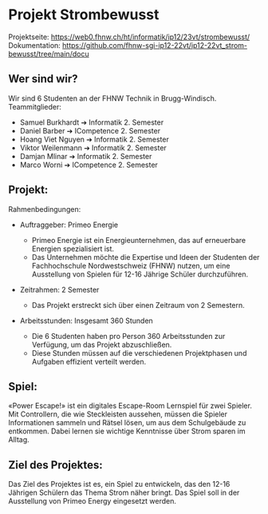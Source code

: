 
# Projekt Strombewusst
Projektseite: https://web0.fhnw.ch/ht/informatik/ip12/23vt/strombewusst/  
Dokumentation: https://github.com/fhnw-sgi-ip12-22vt/ip12-22vt_strom-bewusst/tree/main/docu

## Wer sind wir?

Wir sind 6 Studenten an der FHNW Technik in Brugg-Windisch.
Teammitglieder:
- Samuel Burkhardt   ➔ Informatik 2. Semester
- Daniel Barber      ➔ ICompetence 2. Semester
- Hoang Viet Nguyen  ➔ Informatik 2. Semester
- Viktor Weilenmann  ➔ Informatik 2. Semester
- Damjan Mlinar      ➔ Informatik 2. Semester
- Marco Worni        ➔ ICompetence 2. Semester

## Projekt:

Rahmenbedingungen:
- Auftraggeber: Primeo Energie
    - Primeo Energie ist ein Energieunternehmen, das auf erneuerbare Energien spezialisiert ist.
    - Das Unternehmen möchte die Expertise und Ideen der Studenten der Fachhochschule Nordwestschweiz (FHNW) nutzen, um eine Ausstellung von Spielen für 12-16 Jährige Schüler durchzuführen.

- Zeitrahmen: 2 Semester
    - Das Projekt erstreckt sich über einen Zeitraum von 2 Semestern.

- Arbeitsstunden: Insgesamt 360 Stunden
    - Die 6 Studenten haben pro Person 360 Arbeitsstunden zur Verfügung, um das Projekt abzuschließen.
    - Diese Stunden müssen auf die verschiedenen Projektphasen und Aufgaben effizient verteilt werden.


## Spiel:
«Power Escape!» ist ein digitales Escape-Room Lernspiel für zwei Spieler. Mit Controllern, die wie Steckleisten aussehen, müssen die Spieler Informationen sammeln und Rätsel lösen, um aus dem Schulgebäude zu entkommen. Dabei lernen sie wichtige Kenntnisse über Strom sparen im Alltag.

## Ziel des Projektes:
Das Ziel des Projektes ist es, ein Spiel zu entwickeln, das den 12-16 Jährigen Schülern das Thema Strom näher bringt. Das Spiel soll in der Ausstellung von Primeo Energy eingesetzt werden.
